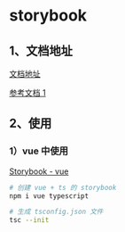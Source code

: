 # storybook

## 1、文档地址

[文档地址](https://storybook.js.org)

[参考文档 1](https://jamie.work/posts/从零搭建-组件库开发环境/)

## 2、使用

### 1）vue 中使用

[Storybook - vue](https://storybook.js.org/docs/vue/get-started/install)

```bash
# 创建 vue + ts 的 storybook
npm i vue typescript

# 生成 tsconfig.json 文件
tsc --init
```
